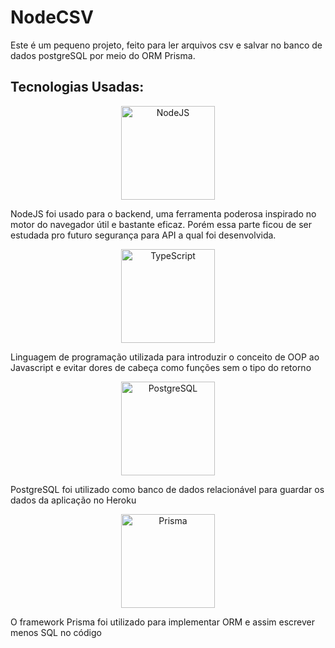 # NodeCSV

Este é um pequeno projeto, feito para ler arquivos csv e salvar no banco de dados postgreSQL por meio do ORM Prisma.


## Tecnologias Usadas:

<p align="center">
  <img src="https://pplware.sapo.pt/wp-content/uploads/2016/05/nodejs_04.jpg" width="150" title="NodeJS" align="center">
  <p>NodeJS foi usado para o backend, uma ferramenta poderosa inspirado no motor do navegador útil e bastante eficaz. Porém essa parte ficou de ser estudada pro futuro segurança para API a qual foi desenvolvida.</p>
 </p>

 <p align="center">
  <img src="https://blog-geek-midia.s3.amazonaws.com/wp-content/uploads/2021/05/14102116/o-que-e-typescript-1024x536.jpeg" width="150" alt="TypeScript" align="center">
  <p>Linguagem de programação utilizada para introduzir o conceito de OOP ao Javascript e evitar dores de cabeça como funções sem o tipo do retorno</p>
</p>


<p align="center">
  <img src="https://miro.medium.com/max/800/0*z58cqZWxu2_4q5-g.jpg" width="150" alt="PostgreSQL" align="center">
  <p>PostgreSQL foi utilizado como banco de dados relacionável para guardar os dados da aplicação no Heroku</p>
</p>


 <p align="center">
  <img src="https://tsed.io/prisma-2.svg" width="150" alt="Prisma" align="center">
  <p>O framework Prisma foi utilizado para implementar ORM e assim escrever menos SQL no código </p>
</p>
